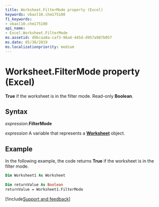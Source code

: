 ```yaml
---
title: Worksheet.FilterMode property (Excel)
keywords: vbaxl10.chm175100
f1_keywords:
- vbaxl10.chm175100
api_name:
- Excel.Worksheet.FilterMode
ms.assetid: d9bcaa8a-caf3-96a4-445d-d957a987b057
ms.date: 05/30/2019
ms.localizationpriority: medium
---
```



# Worksheet.FilterMode property (Excel)

**True** if the worksheet is in the filter mode. Read-only **Boolean**.


## Syntax

_expression_.**FilterMode**

_expression_ A variable that represents a **[Worksheet](Excel.Worksheet.md)** object.


## Example

In the following example, the code returns **True** if the worksheet is in the filter mode.

```vb
Dim Worksheet1 As Worksheet 
 
Dim returnValue As Boolean 
returnValue = Worksheet1.FilterMode
```




[!include[Support and feedback](~/includes/feedback-boilerplate.md)]
